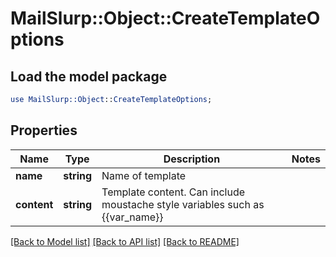 # MailSlurp::Object::CreateTemplateOptions

## Load the model package
```perl
use MailSlurp::Object::CreateTemplateOptions;
```

## Properties
Name | Type | Description | Notes
------------ | ------------- | ------------- | -------------
**name** | **string** | Name of template | 
**content** | **string** | Template content. Can include moustache style variables such as {{var_name}} | 

[[Back to Model list]](../README#documentation-for-models) [[Back to API list]](../README#documentation-for-api-endpoints) [[Back to README]](../README)


